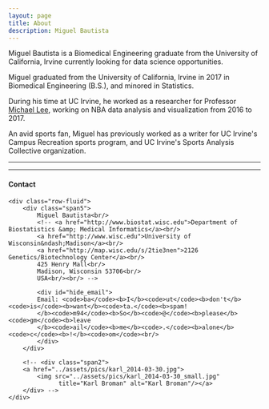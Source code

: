 ```yaml
---
layout: page
title: About
description: Miguel Bautista
---
```


Miguel Bautista is a Biomedical Engineering graduate from the University of California, Irvine currently looking for data science opportunities.

Miguel graduated from the University of California, Irvine in 2017 in Biomedical Engineering (B.S.), and minored in Statistics.

During his time at UC Irvine, he worked as a researcher for Professor <a href="https://faculty.sites.uci.edu/mdlee/">Michael Lee</a>, working on NBA data analysis and visualization from 2016 to 2017.


An avid sports fan, Miguel has previously worked as a writer for UC Irvine's Campus Recreation sports program, and UC Irvine's Sports Analysis Collective organization.

---


---

<div class="container">
<h4><a name="contact"></a>Contact</h4>

    <div class="row-fluid">
        <div class="span5">
            Miguel Bautista<br/>
            <!-- <a href="http://www.biostat.wisc.edu">Department of Biostatistics &amp; Medical Informatics</a><br/>
            <a href="http://www.wisc.edu">University of Wisconsin&ndash;Madison</a><br/>
            <a href="http://map.wisc.edu/s/2tie3nen">2126 Genetics/Biotechnology Center</a><br/>
            425 Henry Mall<br/>
            Madison, Wisconsin 53706<br/>
            USA<br/><br/> -->

            <div id="hide_email">
            Email: <code>ba</code><b>I</b><code>ut</code><b>don't</b><code>is</code><b>want</b><code>ta.</code><b>spam!
            </b><code>m94</code><b>So</b><code>@</code><b>please</b><code>gm</code><b>leave
            </b><code>ail</code><b>me</b><code>.</code><b>alone</b><code>c</code><b>!</b><code>om</code><br/>
            </div>
        </div>

        <!-- <div class="span2">
        <a href="../assets/pics/karl_2014-03-30.jpg">
            <img src="../assets/pics/karl_2014-03-30_small.jpg"
                  title="Karl Broman" alt="Karl Broman"/></a>
        </div> -->
    </div>
</div>
